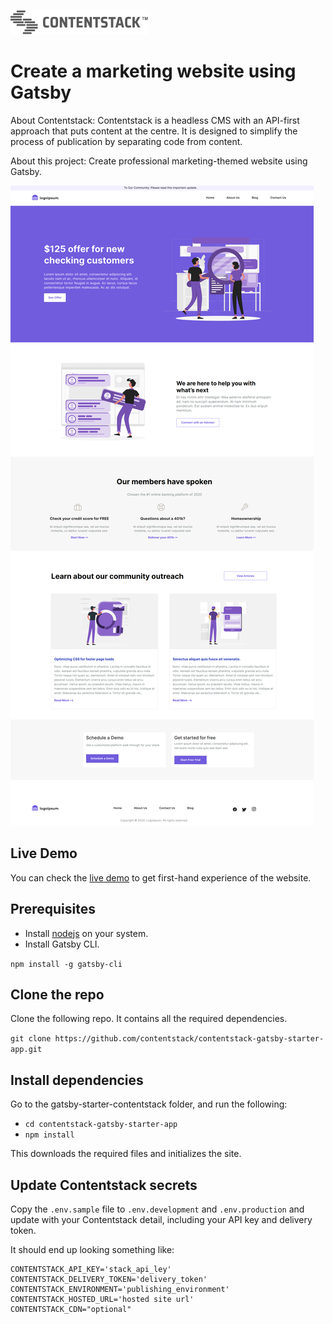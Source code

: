 [![Contentstack](/src/images/contentstack-readme-logo.png)](https://www.contentstack.com/)

# Create a marketing website using Gatsby

About Contentstack: Contentstack is a headless CMS with an API-first approach that puts content at the centre. It is designed to simplify the process of publication by separating code from content.

About this project: Create professional marketing-themed website using Gatsby.

![contentstack-gatsby-starter-app](/src/images/readme.png)

## Live Demo

You can check the [live demo](https://contentstack-gatsby-starter-app.vercel.app/) to get first-hand experience of the website.

## Prerequisites

- Install [nodejs](https://nodejs.org/en/) on your system.
- Install Gatsby CLI.

`npm install -g gatsby-cli`

## Clone the repo

Clone the following repo. It contains all the required dependencies.

`git clone https://github.com/contentstack/contentstack-gatsby-starter-app.git`

## Install dependencies

Go to the gatsby-starter-contentstack folder, and run the following:

- `cd contentstack-gatsby-starter-app`
- `npm install`

This downloads the required files and initializes the site.

## Update Contentstack secrets

Copy the `.env.sample` file to `.env.development` and `.env.production` and update with your Contentstack detail, including your API key and delivery token.

It should end up looking something like:

```
CONTENTSTACK_API_KEY='stack_api_ley'
CONTENTSTACK_DELIVERY_TOKEN='delivery_token'
CONTENTSTACK_ENVIRONMENT='publishing_environment'
CONTENTSTACK_HOSTED_URL='hosted site url'
CONTENTSTACK_CDN="optional"
```

